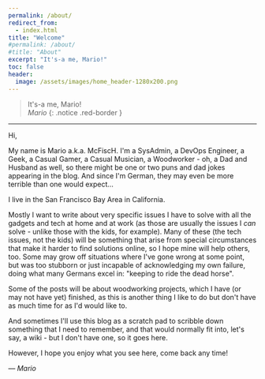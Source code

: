 ```yaml
---
permalink: /about/
redirect_from:
  - index.html
title: "Welcome"
#permalink: /about/
#title: "About"
excerpt: "It's-a me, Mario!"
toc: false
header:
  image: /assets/images/home_header-1280x200.png
---
```

>It's-a me, Mario!<br>
>*Mario*
{: .notice .red-border }

---

Hi,

My name is Mario a.k.a. McFiscH. I'm a SysAdmin, a DevOps Engineer, a Geek, a Casual Gamer, a Casual Musician, a Woodworker - oh, a Dad and Husband as well, so there might be one or two puns and dad jokes appearing in the blog. And since I'm German, they may even be more terrible than one would expect...

I live in the San Francisco Bay Area in California.

Mostly I want to write about very specific issues I have to solve with all the gadgets and tech at home and at work (as those are usually the issues I _can_ solve - unlike those with the kids, for example). Many of these (the tech issues, not the kids) will be something that arise from special circumstances that make it harder to find solutions online, so I hope mine will help others, too. Some may grow off situations where I've gone wrong at some point, but was too stubborn or just incapable of acknowledging my own failure, doing what many Germans excel in: "keeping to ride the dead horse".

Some of the posts will be about woodworking projects, which I have (or may not have yet) finished, as this is another thing I like to do but don't have as much time for as I'd would like to.

And sometimes I'll use this blog as a scratch pad to scribble down something that I need to remember, and that would normally fit into, let's say, a wiki - but I don't have one, so it goes here.

However, I hope you enjoy what you see here, come back any time!

*&ndash;&ndash; Mario*
